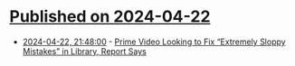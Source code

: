 # [Published on 2024-04-22](index.md)

* [2024-04-22, 21:48:00](https://soylentnews.org/article.pl?sid=24/04/21/1910243&from=rss) - [Prime Video Looking to Fix “Extremely Sloppy Mistakes” in Library, Report Says](https://soylentnews.org/article.pl?sid=24/04/21/1910243&from=rss)
